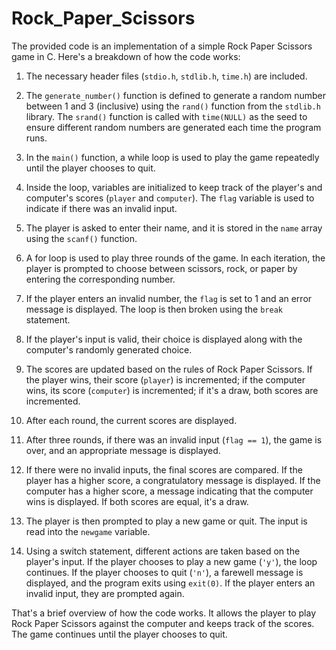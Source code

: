 ﻿# Rock_Paper_Scissors
 
 The provided code is an implementation of a simple Rock Paper Scissors game in C. Here's a breakdown of how the code works:

1. The necessary header files (`stdio.h`, `stdlib.h`, `time.h`) are included.

2. The `generate_number()` function is defined to generate a random number between 1 and 3 (inclusive) using the `rand()` function from the `stdlib.h` library. The `srand()` function is called with `time(NULL)` as the seed to ensure different random numbers are generated each time the program runs.

3. In the `main()` function, a while loop is used to play the game repeatedly until the player chooses to quit.

4. Inside the loop, variables are initialized to keep track of the player's and computer's scores (`player` and `computer`). The `flag` variable is used to indicate if there was an invalid input.

5. The player is asked to enter their name, and it is stored in the `name` array using the `scanf()` function.

6. A for loop is used to play three rounds of the game. In each iteration, the player is prompted to choose between scissors, rock, or paper by entering the corresponding number.

7. If the player enters an invalid number, the `flag` is set to 1 and an error message is displayed. The loop is then broken using the `break` statement.

8. If the player's input is valid, their choice is displayed along with the computer's randomly generated choice.

9. The scores are updated based on the rules of Rock Paper Scissors. If the player wins, their score (`player`) is incremented; if the computer wins, its score (`computer`) is incremented; if it's a draw, both scores are incremented.

10. After each round, the current scores are displayed.

11. After three rounds, if there was an invalid input (`flag == 1`), the game is over, and an appropriate message is displayed.

12. If there were no invalid inputs, the final scores are compared. If the player has a higher score, a congratulatory message is displayed. If the computer has a higher score, a message indicating that the computer wins is displayed. If both scores are equal, it's a draw.

13. The player is then prompted to play a new game or quit. The input is read into the `newgame` variable.

14. Using a switch statement, different actions are taken based on the player's input. If the player chooses to play a new game (`'y'`), the loop continues. If the player chooses to quit (`'n'`), a farewell message is displayed, and the program exits using `exit(0)`. If the player enters an invalid input, they are prompted again.

That's a brief overview of how the code works. It allows the player to play Rock Paper Scissors against the computer and keeps track of the scores. The game continues until the player chooses to quit.
